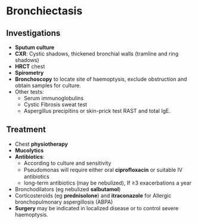 # Bronchiectasis

## Investigations

- **Sputum culture** 
- **CXR**: Cystic shadows, thickened bronchial walls (tramline and ring shadows) 
- **HRCT** chest 
- **Spirometry** 
- **Bronchoscopy** to locate site of haemoptysis, exclude obstruction and obtain samples for culture. 
- Other tests:
	- Serum immunoglobulins
	- Cystic Fibrosis sweat test
	- Aspergillus precipitins or skin-prick test RAST and total IgE.

## Treatment 

- Chest **physiotherapy**
- **Mucolytics**
- **Antibiotics**: 
	- According to culture and sensitivity
	- Pseudomonas will require either oral **ciproﬂoxacin** or suitable IV antibiotics 
	-  long-term antibiotics (may be nebulized), If ≥3 exacerbations a year
- Bronchodilators (eg nebulized **salbutamol**)
- Corticosteroids (eg **prednisolone**) and **itraconazole** for Allergic bronchopulmonary aspergillosis (ABPA)
- **Surgery** may be indicated in localized disease or to control severe haemoptysis.

